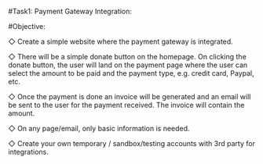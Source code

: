 #Task1: Payment Gateway Integration:

#Objective:

◇ Create a simple website where the payment gateway is integrated.

◇ There will be a simple donate button on the homepage. On clicking the donate button, the user will land on the payment page where the user can select the amount to be paid and the payment type, e.g. credit card, Paypal, etc.

◇ Once the payment is done an invoice will be generated and an email will be sent to the user for the payment received. The invoice will contain the amount.

◇ On any page/email, only basic information is needed.

◇ Create your own temporary / sandbox/testing accounts with 3rd party for integrations.
